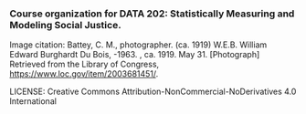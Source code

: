 ### Course organization for DATA 202: Statistically Measuring and Modeling Social Justice.

Image citation: Battey, C. M., photographer. (ca. 1919) W.E.B. William Edward Burghardt Du Bois, -1963. , ca. 1919. May 31. [Photograph] Retrieved from the Library of Congress, https://www.loc.gov/item/2003681451/.

LICENSE: Creative Commons Attribution-NonCommercial-NoDerivatives 4.0 International
